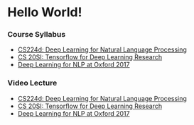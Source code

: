 Hello World!
===
### Course Syllabus
- [CS224d: Deep Learning for Natural Language Processing](http://cs224d.stanford.edu/syllabus.html)
- [CS 20SI: Tensorflow for Deep Learning Research](http://web.stanford.edu/class/cs20si/syllabus.html)
- [Deep Learning for NLP at Oxford 2017](https://github.com/oxford-cs-deepnlp-2017/lectures)
### Video Lecture
- [CS224d: Deep Learning for Natural Language Processing](http://www.bilibili.com/video/av9143821/)
- [CS 20SI: Tensorflow for Deep Learning Research](http://www.bilibili.com/video/av9156347/)
- [Deep Learning for NLP at Oxford 2017](http://www.bilibili.com/video/av9157849/)
